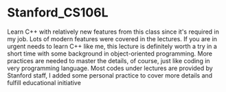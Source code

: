 # Stanford_CS106L
Learn C++ with relatively new features from this class since it's required in my job. Lots of modern features were covered in the lectures. If you are in urgent needs to learn C++ like me, this lecture is definitely worth a try in a short time with some background in object-oriented programming. More practices are needed to master the details, of course, just like coding in very programming language.
Most codes under lectures are provided by Stanford staff, I added some personal practice to cover more details and fulfill educational initiative

